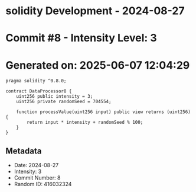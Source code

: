 ﻿# solidity Development - 2024-08-27
# Commit #8 - Intensity Level: 3
# Generated on: 2025-06-07 12:04:29
```solidity
pragma solidity ^0.8.0;

contract DataProcessor8 {
    uint256 public intensity = 3;
    uint256 private randomSeed = 704554;

    function processValue(uint256 input) public view returns (uint256) {
        return input * intensity + randomSeed % 100;
    }
}
```
## Metadata
- Date: 2024-08-27
- Intensity: 3
- Commit Number: 8
- Random ID: 416032324
